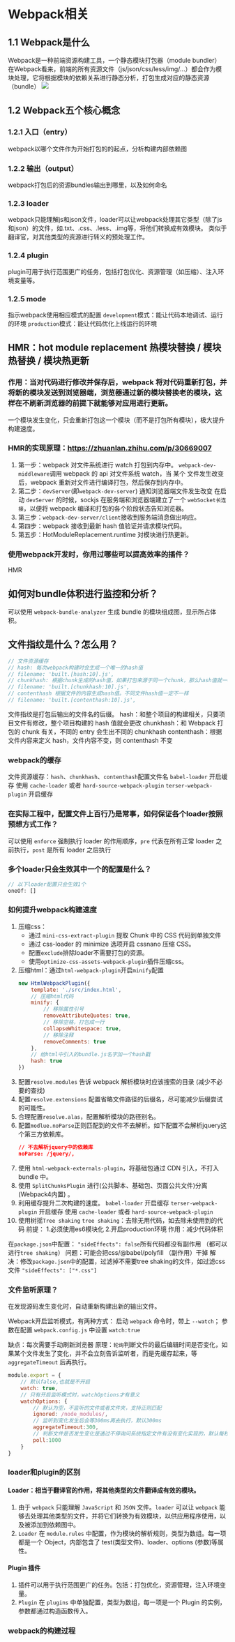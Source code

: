 # Webpack相关
## 1.1 Webpack是什么
Webpack是一种前端资源构建工具，一个静态模块打包器（module bundler）
在Webpack看来，前端的所有资源文件（js/json/css/less/img/...）都会作为模块处理，它将根据模块的依赖关系进行静态分析，打包生成对应的静态资源（bundle）
![](./imgs/webpackprofile.png)

## 1.2 Webpack五个核心概念
### 1.2.1 入口（entry）
webpack以哪个文件作为开始打包的的起点，分析构建内部依赖图
### 1.2.2 输出（output）
webpack打包后的资源bundles输出到哪里，以及如何命名
### 1.2.3 loader
webpack只能理解js和json文件，loader可以让webpack处理其它类型（除了js和json）的文件，如.txt、.css、.less、.img等，将他们转换成有效模块。
类似于翻译官，对其他类型的资源进行转义的预处理工作。
### 1.2.4 plugin
plugin可用于执行范围更广的任务，包括打包优化、资源管理（如压缩）、注入环境变量等。
### 1.2.5 mode
指示webpack使用相应模式的配置
`development`模式：能让代码本地调试、运行的环境
`production`模式：能让代码优化上线运行的环境


## HMR：hot module replacement 热模块替换 / 模块热替换 / 模块热更新
### 作用：当对代码进行修改并保存后，webpack 将对代码重新打包，并将新的模块发送到浏览器端，浏览器通过新的模块替换老的模块，这样在不刷新浏览器的前提下就能够对应用进行更新。
一个模块发生变化，只会重新打包这一个模块（而不是打包所有模块），极大提升构建速度。

### HMR的实现原理：https://zhuanlan.zhihu.com/p/30669007
1. 第一步：webpack 对文件系统进行 watch 打包到内存中。
`webpack-dev-middleware`调用 webpack 的 api 对文件系统 watch，当 某个 文件发生改变后，webpack 重新对文件进行编译打包，然后保存到内存中。
2. 第二步：`devServer`(即`webpack-dev-server`) 通知浏览器端文件发生改变
   在启动 `devServer` 的时候，sockjs 在服务端和浏览器端建立了一个 `webSocket长连接`，以便将 webpack 编译和打包的各个阶段状态告知浏览器。
3. 第三步：`webpack-dev-server/client`接收到服务端消息做出响应。
4. 第四步：webpack 接收到最新 hash 值验证并请求模块代码。
5. 第五步：HotModuleReplacement.runtime 对模块进行热更新。

### 使用webpack开发时，你用过哪些可以提高效率的插件？
HMR

## 如何对bundle体积进行监控和分析？
可以使用 `webpack-bundle-analyzer` 生成 bundle 的模块组成图，显示所占体积。

## 文件指纹是什么？怎么用？
```javascript
// 文件资源缓存
// hash: 每次webpack构建时会生成一个唯一的hash值
// filename: 'built.[hash:10].js',
// chunkhash: 根据chunk生成的hash值，如果打包来源于同一个chunk，那么hash值就一样。不同的 entry 会生出不同的 chunkhash
// filename: 'built.[chunkhash:10].js',
// contenthash 根据文件的内容生成hash值。不同文件hash值一定不一样
// filename: 'built.[contenthash:10].js',
```

文件指纹是打包后输出的文件名的后缀。
hash：和整个项目的构建相关，只要项目文件有修改，整个项目构建的 hash 值就会更改
chunkhash：和 Webpack 打包的 chunk 有关，不同的 entry 会生出不同的 chunkhash
contenthash：根据文件内容来定义 hash，文件内容不变，则 contenthash 不变

### webpack的缓存
文件资源缓存：`hash`、`chunkhash`、`contenthash`配置文件名
`babel-loader` 开启缓存
使用 `cache-loader` 或者 `hard-source-webpack-plugin`
`terser-webpack-plugin` 开启缓存

### 在实际工程中，配置文件上百行乃是常事，如何保证各个loader按照预想方式工作？
可以使用 `enforce` 强制执行 loader 的作用顺序，`pre` 代表在所有正常 loader 之前执行，`post` 是所有 loader 之后执行

### 多个loader只会生效其中一个的配置是什么？
```javascript
// 以下loader配置只会生效1个
oneOf: []
```

### 如何提升webpack构建速度
1. 压缩css：
   * 通过 `mini-css-extract-plugin` 提取 Chunk 中的 CSS 代码到单独文件
   * 通过 css-loader 的 minimize 选项开启 cssnano 压缩 CSS。
   * 配置`exclude`排除loader不需要打包的资源。
   * 使用`optimize-css-assets-webpack-plugin`插件压缩css。
2. 压缩html：通过`html-webpack-plugin`开启`minify`配置
    ```javascript
    new HtmlWebpackPlugin({
        template: './src/index.html',
        // 压缩html代码
        minify: {
            // 移除属性引号
            removeAttributeQuotes: true,
            // 移除空格，打包成一行
            collapseWhitespace: true,
            // 移除注释
            removeComments: true
        },
        // 给html中引入的bundle.js名字加一个hash戳
        hash: true
    })
    ```
3. 配置`resolve.modules` 告诉 webpack 解析模块时应该搜索的目录 (减少不必要的查找)
4. 配置`resolve.extensions` 配置省略文件路径的后缀名，尽可能减少后缀尝试的可能性。
5. 合理配置`resolve.alas`，配置解析模块的路径别名。
6. 配置`modlue.noParse`正则匹配到的文件不去解析。如下配置不会解析jquery这个第三方依赖库。
    ```json
    // 不去解析jquery中的依赖库
    noParse: /jquery/,
    ```
7. 使用 `html-webpack-externals-plugin`，将基础包通过 CDN 引入，不打入 bundle 中。
8. 使用 `SplitChunksPlugin` 进行(公共脚本、基础包、页面公共文件)分离(Webpack4内置) 。
9. 利用缓存提升二次构建的速度。
`babel-loader` 开启缓存
`terser-webpack-plugin` 开启缓存
使用 `cache-loader` 或者 `hard-source-webpack-plugin`
10. 使用树摇`Tree shaking`
`tree shaking`：去除无用代码，如去除未使用到的代码
前提： 1.必须使用es6模块化 2.开启production环境
作用：减少代码体积

在`package.json`中配置：
`"sideEffects": false`所有代码都没有副作用 （都可以进行`tree shaking`）
问题：可能会把css/@babel/polyfill （副作用）干掉
解决：修改`package.json`中的配置，过滤掉不需要tree shaking的文件，如过滤css文件
`"sideEffects": ["*.css"]`

### 文件监听原理？
在发现源码发生变化时，自动重新构建出新的输出文件。

Webpack开启监听模式，有两种方式：
启动 `webpack` 命令时，带上 `--watch`；
参数在配置 `webpack.config.js` 中设置 `watch:true`

缺点：每次需要手动刷新浏览器
原理：`轮询`判断文件的最后编辑时间是否变化，如果某个文件发生了变化，并不会立刻告诉监听者，而是先缓存起来，等 `aggregateTimeout` 后再执行。
```javascript
module.export = {
    // 默认false,也就是不开启
    watch: true,
    // 只有开启监听模式时，watchOptions才有意义
    watchOptions: {
        // 默认为空，不监听的文件或者文件夹，支持正则匹配
        ignored: /node_modules/,
        // 监听到变化发生后会等300ms再去执行，默认300ms
        aggregateTimeout:300,
        // 判断文件是否发生变化是通过不停询问系统指定文件有没有变化实现的，默认每秒问1000次
        poll:1000
    }
}
```

### loader和plugin的区别
#### Loader：相当于翻译官的作用，将其他类型的文件翻译成有效的模块。
1. 由于 `webpack` 只能理解 `JavaScript` 和 `JSON` 文件。`loader` 可以让 `webpack` 能够去处理其他类型的文件，并将它们转换为有效模块，以供应用程序使用，以及被添加到依赖图中。
2. `Loader` 在 `module.rules` 中配置，作为模块的解析规则，类型为数组。每一项都是一个 Object，内部包含了 test(类型文件)、loader、options (参数)等属性。

#### Plugin 插件
1. 插件可以用于执行范围更广的任务。包括：打包优化，资源管理，注入环境变量。
2. `Plugin` 在 `plugins` 中单独配置，类型为数组，每一项是一个 Plugin 的实例，参数都通过构造函数传入。

### webpack的构建过程